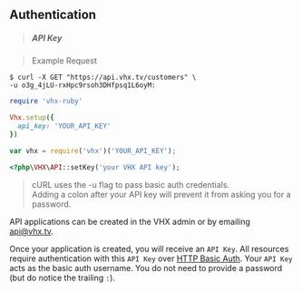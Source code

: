 <!-- ___AUTHENTICATION____________________________ -->
<h2 class="head-3 margin-top-xlarge padding-top-xlarge border-top margin-bottom-medium" id="authentication">Authentication</h2>

> <h5 class="head-5 text--white margin-bottom-medium">API Key</h5>

> Example Request

```shell
$ curl -X GET "https://api.vhx.tv/customers" \
-u o3g_4jLU-rxHpc9rsoh3DHfpsq1L6oyM:
```

```ruby
require 'vhx-ruby'

Vhx.setup({
  api_key: 'YOUR_API_KEY'
})
```

```javascript
var vhx = require('vhx')('YOUR_API_KEY');
```

```php
<?php\VHX\API::setKey('your VHX API key');
```

> <div class="highlight shell text"><p>cURL uses the -u flag to pass basic auth credentials. <br>Adding a colon after your API key will prevent it from asking you for a password.</p></div>

<section class="text-2 contain">
  <p>API applications can be created in the VHX admin or by emailing <a href="mailto:api@vhx.tv">api@vhx.tv</a>.</p>
  <p>Once your application is created, you will receive an <code>API Key</code>. All resources require authentication with this <code>API Key</code> over <a href="https://en.wikipedia.org/wiki/Basic_access_authentication" target="_blank">HTTP Basic Auth</a>. Your <code>API Key</code> acts as the basic auth username. You do not need to provide a password (but do notice the trailing <code>:</code>).</p>
</section>
